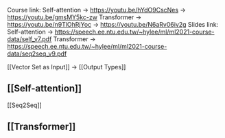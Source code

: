 Course link:
	Self-attention
	-> https://youtu.be/hYdO9CscNes
	-> https://youtu.be/gmsMY5kc-zw
	Transformer
	-> https://youtu.be/n9TlOhRjYoc
	-> https://youtu.be/N6aRv06iv2g
Slides link:
	Self-attention -> https://speech.ee.ntu.edu.tw/~hylee/ml/ml2021-course-data/self_v7.pdf
	Transformer -> https://speech.ee.ntu.edu.tw/~hylee/ml/ml2021-course-data/seq2seq_v9.pdf


[[Vector Set as Input]] -> [[Output Types]]
## [[Self-attention]]
[[Seq2Seq]]
## [[Transformer]]
